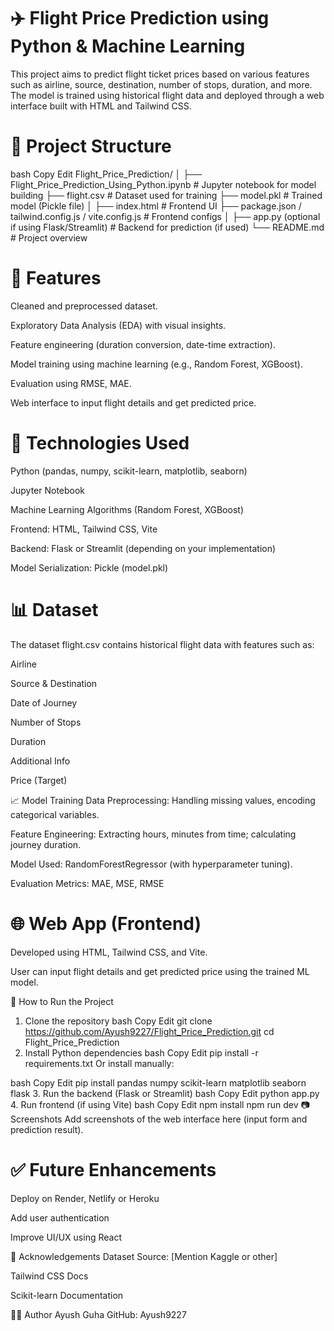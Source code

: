 # ✈️ Flight Price Prediction using Python & Machine Learning
This project aims to predict flight ticket prices based on various features such as airline, source, destination, number of stops, duration, and more. The model is trained using historical flight data and deployed through a web interface built with HTML and Tailwind CSS.

# 📁 Project Structure
bash
Copy
Edit
Flight_Price_Prediction/
│
├── Flight_Price_Prediction_Using_Python.ipynb   # Jupyter notebook for model building
├── flight.csv                                    # Dataset used for training
├── model.pkl                                     # Trained model (Pickle file)
│
├── index.html                                    # Frontend UI
├── package.json / tailwind.config.js / vite.config.js # Frontend configs
│
├── app.py (optional if using Flask/Streamlit)    # Backend for prediction (if used)
└── README.md                                     # Project overview
# 🚀 Features
Cleaned and preprocessed dataset.

Exploratory Data Analysis (EDA) with visual insights.

Feature engineering (duration conversion, date-time extraction).

Model training using machine learning (e.g., Random Forest, XGBoost).

Evaluation using RMSE, MAE.

Web interface to input flight details and get predicted price.

# 🧠 Technologies Used
Python (pandas, numpy, scikit-learn, matplotlib, seaborn)

Jupyter Notebook

Machine Learning Algorithms (Random Forest, XGBoost)

Frontend: HTML, Tailwind CSS, Vite

Backend: Flask or Streamlit (depending on your implementation)

Model Serialization: Pickle (model.pkl)

# 📊 Dataset
The dataset flight.csv contains historical flight data with features such as:

Airline

Source & Destination

Date of Journey

Number of Stops

Duration

Additional Info

Price (Target)

📈 Model Training
Data Preprocessing: Handling missing values, encoding categorical variables.

Feature Engineering: Extracting hours, minutes from time; calculating journey duration.

Model Used: RandomForestRegressor (with hyperparameter tuning).

Evaluation Metrics: MAE, MSE, RMSE

# 🌐 Web App (Frontend)
Developed using HTML, Tailwind CSS, and Vite.

User can input flight details and get predicted price using the trained ML model.

🔧 How to Run the Project
1. Clone the repository
bash
Copy
Edit
git clone https://github.com/Ayush9227/Flight_Price_Prediction.git
cd Flight_Price_Prediction
2. Install Python dependencies
bash
Copy
Edit
pip install -r requirements.txt
Or install manually:

bash
Copy
Edit
pip install pandas numpy scikit-learn matplotlib seaborn flask
3. Run the backend (Flask or Streamlit)
bash
Copy
Edit
python app.py
4. Run frontend (if using Vite)
bash
Copy
Edit
npm install
npm run dev
📷 Screenshots
Add screenshots of the web interface here (input form and prediction result).

# ✅ Future Enhancements
Deploy on Render, Netlify or Heroku

Add user authentication

Improve UI/UX using React

🙌 Acknowledgements
Dataset Source: [Mention Kaggle or other]

Tailwind CSS Docs

Scikit-learn Documentation

👨‍💻 Author
Ayush Guha
GitHub: Ayush9227
